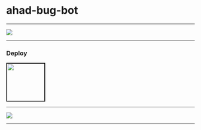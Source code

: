 # ahad-bug-bot

----

<a><img src='https://i.imgur.com/LyHic3i.gif'/></a>

----

### Deploy
<a href="https://bot-hosting.net/"> <img src="https://bot-hosting.net/assets/img/bothosting2.png" width=100px border=2px,2px,2px,2px dotted black> </a>

----

<a><img src='https://i.imgur.com/LyHic3i.gif'/></a>

----


